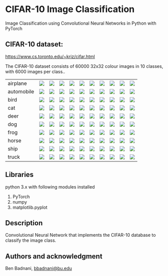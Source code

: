 # CIFAR-10 Image Classification
Image Classification using Convolutional Neural Networks in Python with PyTorch

## CIFAR-10 dataset:

https://www.cs.toronto.edu/~kriz/cifar.html

The CIFAR-10 dataset consists of 60000 32x32 colour images in 10 classes, with 6000 images per class.. 


<table>
    <tbody><tr>
        <td class="cifar-class-name">airplane</td>
        <td><img src="https://www.cs.toronto.edu/~kriz/cifar-10-sample/airplane1.png" class="cifar-sample"></td>
        <td><img src="https://www.cs.toronto.edu/~kriz/cifar-10-sample/airplane2.png" class="cifar-sample"></td>
        <td><img src="https://www.cs.toronto.edu/~kriz/cifar-10-sample/airplane3.png" class="cifar-sample"></td>
        <td><img src="https://www.cs.toronto.edu/~kriz/cifar-10-sample/airplane4.png" class="cifar-sample"></td>
        <td><img src="https://www.cs.toronto.edu/~kriz/cifar-10-sample/airplane5.png" class="cifar-sample"></td>
        <td><img src="https://www.cs.toronto.edu/~kriz/cifar-10-sample/airplane6.png" class="cifar-sample"></td>
        <td><img src="https://www.cs.toronto.edu/~kriz/cifar-10-sample/airplane7.png" class="cifar-sample"></td>
        <td><img src="https://www.cs.toronto.edu/~kriz/cifar-10-sample/airplane8.png" class="cifar-sample"></td>
        <td><img src="https://www.cs.toronto.edu/~kriz/cifar-10-sample/airplane9.png" class="cifar-sample"></td>
        <td><img src="https://www.cs.toronto.edu/~kriz/cifar-10-sample/airplane10.png" class="cifar-sample"></td>
    </tr>
    <tr>
        <td class="cifar-class-name">automobile</td>
        <td><img src="https://www.cs.toronto.edu/~kriz/cifar-10-sample/automobile1.png" class="cifar-sample"></td>
        <td><img src="https://www.cs.toronto.edu/~kriz/cifar-10-sample/automobile2.png" class="cifar-sample"></td>
        <td><img src="https://www.cs.toronto.edu/~kriz/cifar-10-sample/automobile3.png" class="cifar-sample"></td>
        <td><img src="https://www.cs.toronto.edu/~kriz/cifar-10-sample/automobile4.png" class="cifar-sample"></td>
        <td><img src="https://www.cs.toronto.edu/~kriz/cifar-10-sample/automobile5.png" class="cifar-sample"></td>
        <td><img src="https://www.cs.toronto.edu/~kriz/cifar-10-sample/automobile6.png" class="cifar-sample"></td>
        <td><img src="https://www.cs.toronto.edu/~kriz/cifar-10-sample/automobile7.png" class="cifar-sample"></td>
        <td><img src="https://www.cs.toronto.edu/~kriz/cifar-10-sample/automobile8.png" class="cifar-sample"></td>
        <td><img src="https://www.cs.toronto.edu/~kriz/cifar-10-sample/automobile9.png" class="cifar-sample"></td>
        <td><img src="https://www.cs.toronto.edu/~kriz/cifar-10-sample/automobile10.png" class="cifar-sample"></td>
    </tr>
    <tr>
        <td class="cifar-class-name">bird</td>
        <td><img src="https://www.cs.toronto.edu/~kriz/cifar-10-sample/bird1.png" class="cifar-sample"></td>
        <td><img src="https://www.cs.toronto.edu/~kriz/cifar-10-sample/bird2.png" class="cifar-sample"></td>
        <td><img src="https://www.cs.toronto.edu/~kriz/cifar-10-sample/bird3.png" class="cifar-sample"></td>
        <td><img src="https://www.cs.toronto.edu/~kriz/cifar-10-sample/bird4.png" class="cifar-sample"></td>
        <td><img src="https://www.cs.toronto.edu/~kriz/cifar-10-sample/bird5.png" class="cifar-sample"></td>
        <td><img src="https://www.cs.toronto.edu/~kriz/cifar-10-sample/bird6.png" class="cifar-sample"></td>
        <td><img src="https://www.cs.toronto.edu/~kriz/cifar-10-sample/bird7.png" class="cifar-sample"></td>
        <td><img src="https://www.cs.toronto.edu/~kriz/cifar-10-sample/bird8.png" class="cifar-sample"></td>
        <td><img src="https://www.cs.toronto.edu/~kriz/cifar-10-sample/bird9.png" class="cifar-sample"></td>
        <td><img src="https://www.cs.toronto.edu/~kriz/cifar-10-sample/bird10.png" class="cifar-sample"></td>
    </tr>
    <tr>
        <td class="cifar-class-name">cat</td>
        <td><img src="https://www.cs.toronto.edu/~kriz/cifar-10-sample/cat1.png" class="cifar-sample"></td>
        <td><img src="https://www.cs.toronto.edu/~kriz/cifar-10-sample/cat2.png" class="cifar-sample"></td>
        <td><img src=https://www.cs.toronto.edu/~kriz/cifar-10-sample/cat3.png" class="cifar-sample"></td>
        <td><img src="https://www.cs.toronto.edu/~kriz/cifar-10-sample/cat4.png" class="cifar-sample"></td>
        <td><img src="https://www.cs.toronto.edu/~kriz/cifar-10-sample/cat5.png" class="cifar-sample"></td>
        <td><img src="https://www.cs.toronto.edu/~kriz/cifar-10-sample/cat6.png" class="cifar-sample"></td>
        <td><img src="https://www.cs.toronto.edu/~kriz/cifar-10-sample/cat7.png" class="cifar-sample"></td>
        <td><img src="https://www.cs.toronto.edu/~kriz/cifar-10-sample/cat8.png" class="cifar-sample"></td>
        <td><img src="https://www.cs.toronto.edu/~kriz/cifar-10-sample/cat9.png" class="cifar-sample"></td>
        <td><img src="https://www.cs.toronto.edu/~kriz/cifar-10-sample/cat10.png" class="cifar-sample"></td>
    </tr>
    <tr>
        <td class="cifar-class-name">deer</td>
        <td><img src="https://www.cs.toronto.edu/~kriz/cifar-10-sample/deer1.png" class="cifar-sample"></td>
        <td><img src="https://www.cs.toronto.edu/~kriz/cifar-10-sample/deer2.png" class="cifar-sample"></td>
        <td><img src="https://www.cs.toronto.edu/~kriz/cifar-10-sample/deer3.png" class="cifar-sample"></td>
        <td><img src="https://www.cs.toronto.edu/~kriz/cifar-10-sample/deer4.png" class="cifar-sample"></td>
        <td><img src="https://www.cs.toronto.edu/~kriz/cifar-10-sample/deer5.png" class="cifar-sample"></td>
        <td><img src="https://www.cs.toronto.edu/~kriz/cifar-10-sample/deer6.png" class="cifar-sample"></td>
        <td><img src="https://www.cs.toronto.edu/~kriz/cifar-10-sample/deer7.png" class="cifar-sample"></td>
        <td><img src="https://www.cs.toronto.edu/~kriz/cifar-10-sample/deer8.png" class="cifar-sample"></td>
        <td><img src="https://www.cs.toronto.edu/~kriz/cifar-10-sample/deer9.png" class="cifar-sample"></td>
        <td><img src="https://www.cs.toronto.edu/~kriz/cifar-10-sample/deer10.png" class="cifar-sample"></td>
    </tr>
    <tr>
        <td class="cifar-class-name">dog</td>
        <td><img src="https://www.cs.toronto.edu/~kriz/cifar-10-sample/dog1.png" class="cifar-sample"></td>
        <td><img src="https://www.cs.toronto.edu/~kriz/cifar-10-sample/dog2.png" class="cifar-sample"></td>
        <td><img src="https://www.cs.toronto.edu/~kriz/cifar-10-sample/dog3.png" class="cifar-sample"></td>
        <td><img src="https://www.cs.toronto.edu/~kriz/cifar-10-sample/dog4.png" class="cifar-sample"></td>
        <td><img src="https://www.cs.toronto.edu/~kriz/cifar-10-sample/dog5.png" class="cifar-sample"></td>
        <td><img src="https://www.cs.toronto.edu/~kriz/cifar-10-sample/dog6.png" class="cifar-sample"></td>
        <td><img src="https://www.cs.toronto.edu/~kriz/cifar-10-sample/dog7.png" class="cifar-sample"></td>
        <td><img src="https://www.cs.toronto.edu/~kriz/cifar-10-sample/dog8.png" class="cifar-sample"></td>
        <td><img src="https://www.cs.toronto.edu/~kriz/cifar-10-sample/dog9.png" class="cifar-sample"></td>
        <td><img src="https://www.cs.toronto.edu/~kriz/cifar-10-sample/dog10.png" class="cifar-sample"></td>
    </tr>
    <tr>
        <td class="cifar-class-name">frog</td>
        <td><img src="https://www.cs.toronto.edu/~kriz/cifar-10-sample/frog1.png" class="cifar-sample"></td>
        <td><img src="https://www.cs.toronto.edu/~kriz/cifar-10-sample/frog2.png" class="cifar-sample"></td>
        <td><img src="https://www.cs.toronto.edu/~kriz/cifar-10-sample/frog3.png" class="cifar-sample"></td>
        <td><img src="https://www.cs.toronto.edu/~kriz/cifar-10-sample/frog4.png" class="cifar-sample"></td>
        <td><img src="https://www.cs.toronto.edu/~kriz/cifar-10-sample/frog5.png" class="cifar-sample"></td>
        <td><img src="https://www.cs.toronto.edu/~kriz/cifar-10-sample/frog6.png" class="cifar-sample"></td>
        <td><img src="https://www.cs.toronto.edu/~kriz/cifar-10-sample/frog7.png" class="cifar-sample"></td>
        <td><img src="https://www.cs.toronto.edu/~kriz/cifar-10-sample/frog8.png" class="cifar-sample"></td>
        <td><img src="https://www.cs.toronto.edu/~kriz/cifar-10-sample/frog9.png" class="cifar-sample"></td>
        <td><img src="https://www.cs.toronto.edu/~kriz/cifar-10-sample/frog10.png" class="cifar-sample"></td>
    </tr>
    <tr>
        <td class="cifar-class-name">horse</td>
        <td><img src="https://www.cs.toronto.edu/~kriz/cifar-10-sample/horse1.png" class="cifar-sample"></td>
        <td><img src="https://www.cs.toronto.edu/~kriz/cifar-10-sample/horse2.png" class="cifar-sample"></td>
        <td><img src="https://www.cs.toronto.edu/~kriz/cifar-10-sample/horse3.png" class="cifar-sample"></td>
        <td><img src="https://www.cs.toronto.edu/~kriz/cifar-10-sample/horse4.png" class="cifar-sample"></td>
        <td><img src="https://www.cs.toronto.edu/~kriz/cifar-10-sample/horse5.png" class="cifar-sample"></td>
        <td><img src="https://www.cs.toronto.edu/~kriz/cifar-10-sample/horse6.png" class="cifar-sample"></td>
        <td><img src="https://www.cs.toronto.edu/~kriz/cifar-10-sample/horse7.png" class="cifar-sample"></td>
        <td><img src="https://www.cs.toronto.edu/~kriz/cifar-10-sample/horse8.png" class="cifar-sample"></td>
        <td><img src="https://www.cs.toronto.edu/~kriz/cifar-10-sample/horse9.png" class="cifar-sample"></td>
        <td><img src="https://www.cs.toronto.edu/~kriz/cifar-10-sample/horse10.png" class="cifar-sample"></td>
    </tr>
    <tr>
        <td class="cifar-class-name">ship</td>
        <td><img src="https://www.cs.toronto.edu/~kriz/cifar-10-sample/ship1.png" class="cifar-sample"></td>
        <td><img src="https://www.cs.toronto.edu/~kriz/cifar-10-sample/ship2.png" class="cifar-sample"></td>
        <td><img src="https://www.cs.toronto.edu/~kriz/cifar-10-sample/ship3.png" class="cifar-sample"></td>
        <td><img src="https://www.cs.toronto.edu/~kriz/cifar-10-sample/ship4.png" class="cifar-sample"></td>
        <td><img src="https://www.cs.toronto.edu/~kriz/cifar-10-sample/ship5.png" class="cifar-sample"></td>
        <td><img src="https://www.cs.toronto.edu/~kriz/cifar-10-sample/ship6.png" class="cifar-sample"></td>
        <td><img src="https://www.cs.toronto.edu/~kriz/cifar-10-sample/ship7.png" class="cifar-sample"></td>
        <td><img src="https://www.cs.toronto.edu/~kriz/cifar-10-sample/ship8.png" class="cifar-sample"></td>
        <td><img src="https://www.cs.toronto.edu/~kriz/cifar-10-sample/ship9.png" class="cifar-sample"></td>
        <td><img src="https://www.cs.toronto.edu/~kriz/cifar-10-sample/ship10.png" class="cifar-sample"></td>
    </tr>
    <tr>
        <td class="cifar-class-name">truck</td>
        <td><img src="https://www.cs.toronto.edu/~kriz/cifar-10-sample/truck1.png" class="cifar-sample"></td>
        <td><img src="https://www.cs.toronto.edu/~kriz/cifar-10-sample/truck2.png" class="cifar-sample"></td>
        <td><img src="https://www.cs.toronto.edu/~kriz/cifar-10-sample/truck3.png" class="cifar-sample"></td>
        <td><img src="https://www.cs.toronto.edu/~kriz/cifar-10-sample/truck4.png" class="cifar-sample"></td>
        <td><img src="https://www.cs.toronto.edu/~kriz/cifar-10-sample/truck5.png" class="cifar-sample"></td>
        <td><img src="https://www.cs.toronto.edu/~kriz/cifar-10-sample/truck6.png" class="cifar-sample"></td>
        <td><img src="https://www.cs.toronto.edu/~kriz/cifar-10-sample/truck7.png" class="cifar-sample"></td>
        <td><img src="https://www.cs.toronto.edu/~kriz/cifar-10-sample/truck8.png" class="cifar-sample"></td>
        <td><img src="https://www.cs.toronto.edu/~kriz/cifar-10-sample/truck9.png" class="cifar-sample"></td>
        <td><img src="https://www.cs.toronto.edu/~kriz/cifar-10-sample/truck10.png" class="cifar-sample"></td>
    </tr>
</tbody></table>


## Libraries
python 3.x with following modules installed

1. PyTorch 
3. numpy
4. matplotlib.pyplot


## Description

Convolutional Neural Network that implements the CIFAR-10 database to classify the image class.

## Authors and acknowledgment

Ben Badnani, <bbadnani@bu.edu>

